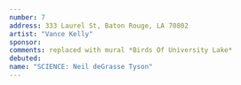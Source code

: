 ```yaml
---
number: 7
address: 333 Laurel St, Baton Rouge, LA 70802
artist: "Vance Kelly"
sponsor:
comments: replaced with mural *Birds Of University Lake*
debuted:
name: "SCIENCE: Neil deGrasse Tyson"
---
```

